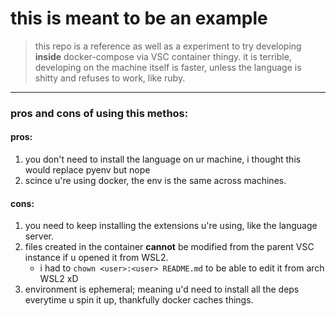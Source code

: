 # this is meant to be an example

> this repo is a reference as well as a experiment to try developing **inside** docker-compose via VSC container thingy.
it is terrible, developing on the machine itself is faster, unless the language is shitty and refuses to work, like ruby.

---

### pros and cons of using this methos:

#### pros:
1. you don't need to install the language on ur machine, i thought this would replace pyenv but nope
2. scince u're using docker, the env is the same across machines.

#### cons:
1. you need to keep installing the extensions u're using, like the language server.
2. files created in the container **cannot** be modified from the parent VSC instance if u opened it from WSL2.
	-  i had to `chown <user>:<user> README.md` to be able to edit it from arch WSL2 xD
3. environment is ephemeral; meaning u'd need to install all the deps everytime u spin it up, thankfully docker caches things.

